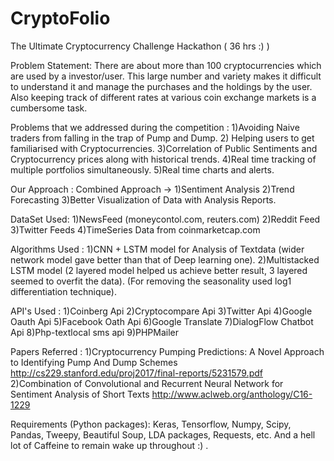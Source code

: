 # CryptoFolio
The Ultimate Cryptocurrency Challenge Hackathon ( 36 hrs :) )

Problem Statement: There are about more than 100 cryptocurrencies which are used by a investor/user. This large number and variety makes it difficult to understand it and manage the purchases and the holdings by the user. Also keeping track of different rates at various coin exchange markets is a cumbersome task. 

Problems that we addressed during the competition : 1)Avoiding Naive traders from falling in the trap of Pump and Dump. 2) Helping users to get familiarised with Cryptocurrencies. 3)Correlation of Public Sentiments and Cryptocurrency prices along with historical trends.
4)Real time tracking of multiple portfolios simultaneously. 5)Real time charts and alerts.

Our Approach : Combined Approach -> 1)Sentiment Analysis 2)Trend Forecasting 3)Better Visualization of Data with Analysis Reports.  

DataSet Used: 1)NewsFeed (moneycontol.com, reuters.com) 2)Reddit Feed 3)Twitter Feeds 4)TimeSeries Data from coinmarketcap.com

Algorithms Used : 1)CNN + LSTM model for Analysis of Textdata (wider network model gave better than that of Deep learning one).
2)Multistacked LSTM model (2 layered model helped us achieve better result, 3 layered seemed to overfit the data). (For removing the seasonality used log1 differentiation technique).

API's Used : 1)Coinberg Api 2)Cryptocompare Api 3)Twitter Api 4)Google Oauth Api 5)Facebook Oath Api 6)Google Translate 7)DialogFlow Chatbot Api 8)Php-textlocal sms api 9)PHPMailer  

Papers Referred : 1)Cryptocurrency Pumping Predictions: A Novel Approach to Identifying Pump And Dump Schemes http://cs229.stanford.edu/proj2017/final-reports/5231579.pdf
2)Combination of Convolutional and Recurrent Neural Network for Sentiment Analysis of Short Texts http://www.aclweb.org/anthology/C16-1229

Requirements (Python packages): Keras, Tensorflow, Numpy, Scipy, Pandas, Tweepy, Beautiful Soup, LDA packages, Requests, etc.
And a hell lot of Caffeine to remain wake up throughout :) . 
